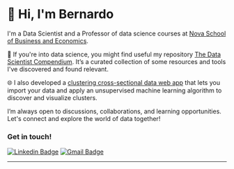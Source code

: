 # 👋 Hi, I'm Bernardo

I'm a Data Scientist and a Professor of data science courses at [Nova School of Business and Economics](https://www.novasbe.unl.pt/pt/).


📃 If you're into data science, you might find useful my repository [The Data Scientist Compendium](https://github.com/bforbesc/the-data-scientist-compendium). It’s a curated collection of some resources and tools I've discovered and found relevant.

🌐 I also developed a [clustering cross-sectional data web app](https://bforbesc-clustering-web-app-ml-web-app-ee5tk5.streamlit.app) that lets you import your data and apply an unsupervised machine learning algorithm to discover and visualize clusters.


I’m always open to discussions, collaborations, and learning opportunities. Let's connect and explore the world of data together! 

### Get in touch!

[![Linkedin Badge](https://img.shields.io/badge/-bernardoforbescosta-blue?style=flat-square&logo=Linkedin&logoColor=white&link=https://www.linkedin.com/in/bernardoforbescosta/)](https://www.linkedin.com/in/bernardoforbescosta/)
[![Gmail Badge](https://img.shields.io/badge/-bernardoforbescosta@gmail.com-c14438?style=flat-square&logo=Gmail&logoColor=white&link=mailto:bernardoforbescosta@gmail.com)](mailto:bernardoforbescosta@gmail.com)

---

